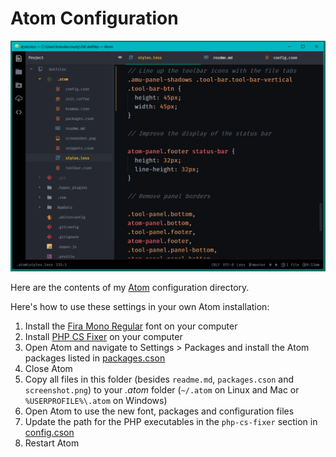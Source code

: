 Atom Configuration
=======

[![Screenshot of Atom with my configuration applied](screenshot.png)](https://raw.githubusercontent.com/brendanmurty/dotfiles/master/.atom/screenshot.png)

Here are the contents of my [Atom](https://atom.io/) configuration directory.

Here's how to use these settings in your own Atom installation:

1. Install the [Fira Mono Regular](https://github.com/mozilla/Fira) font on your computer
2. Install [PHP CS Fixer](http://cs.sensiolabs.org/) on your computer
3. Open Atom and navigate to Settings > Packages and install the Atom packages listed in [packages.cson](packages.cson)
4. Close Atom
5. Copy all files in this folder (besides `readme.md`, `packages.cson` and `screenshot.png`) to your *.atom* folder (`~/.atom` on Linux and Mac or `%USERPROFILE%\.atom` on Windows)
6. Open Atom to use the new font, packages and configuration files
7. Update the path for the PHP executables in the `php-cs-fixer` section in [config.cson](config.cson)
8. Restart Atom
